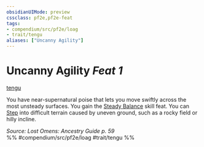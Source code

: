 ```yaml
---
obsidianUIMode: preview
cssclass: pf2e,pf2e-feat
tags:
- compendium/src/pf2e/loag
- trait/tengu
aliases: ["Uncanny Agility"]
---
```

# Uncanny Agility  *Feat 1*  
[tengu](../../rules/traits/tengu-b1.md)  


You have near-supernatural poise that lets you move swiftly across the most unsteady surfaces. You gain the [Steady Balance](steady-balance.md) skill feat. You can [Step](../../rules/actions/step.md) into difficult terrain caused by uneven ground, such as a rocky field or hilly incline.

*Source: Lost Omens: Ancestry Guide p. 59*  
%% #compendium/src/pf2e/loag #trait/tengu %%